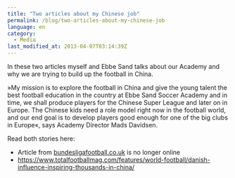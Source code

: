 ```yaml
---
title: "Two articles about my Chinese job"
permalink: /blog/two-articles-about-my-chinese-job
language: en
category:
  - Media
last_modified_at: 2013-04-07T03:14:39Z
---
```


In these two articles myself and Ebbe Sand talks about our Academy and why we are trying to build up the football in China.

»My mission is to explore the football in China and give the young talent the best football education in the country at Ebbe Sand Soccer Academy and in time, we shall produce players for the Chinese Super League and later on in Europe. The Chinese kids need a role model right now in the football world, and our end goal is to develop players good enough for one of the big clubs in Europe«, says Academy Director Mads Davidsen.

Read both stories here:

- Article from [bundesligafootball.co.uk](https://bundesligafootball.co.uk) is no longer online
- <https://www.totalfootballmag.com/features/world-football/danish-influence-inspiring-thousands-in-china/>
